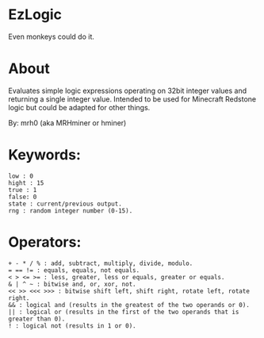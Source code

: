 # EzLogic
Even monkeys could do it.

# About

Evaluates simple logic expressions operating on 32bit integer values and returning a single integer value.
Intended to be used for Minecraft Redstone logic but could be adapted for other things.

By: mrh0 (aka MRHminer or hminer)

# Keywords:
```
low : 0
hight : 15
true : 1
false: 0
state : current/previous output.
rng : random integer number (0-15).
```

# Operators:
```
+ - * / % : add, subtract, multiply, divide, modulo.
= == != : equals, equals, not equals.
< > <= >= : less, greater, less or equals, greater or equals.
& | ^ ~ : bitwise and, or, xor, not.
<< >> <<< >>> : bitwise shift left, shift right, rotate left, rotate right.
&& : logical and (results in the greatest of the two operands or 0).
|| : logical or (results in the first of the two operands that is greater than 0).
! : logical not (results in 1 or 0).
```
